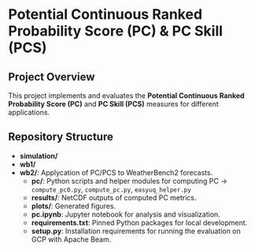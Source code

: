 # Potential Continuous Ranked Probability Score (PC) & PC Skill (PCS)

## Project Overview
This project implements and evaluates the **Potential Continuous Ranked Probability Score (PC)** and **PC Skill (PCS)** measures for different applications.

## Repository Structure
- **simulation/**
- **wb1/**
- **wb2/**: Applycation of PC/PCS to WeatherBench2 forecasts.
  - **pc/**: Python scripts and helper modules for computing PC &rarr; `compute_pc0.py`, `compute_pc.py`, `easyuq_helper.py`
  - **results/**: NetCDF outputs of computed PC metrics.
  - **plots/**: Generated figures.
  - **pc.ipynb**: Jupyter notebook for analysis and visualization.
  - **requirements.txt**: Pinned Python packages for local development.
  - **setup.py**: Installation requirements for running the evaluation on GCP with Apache Beam.
